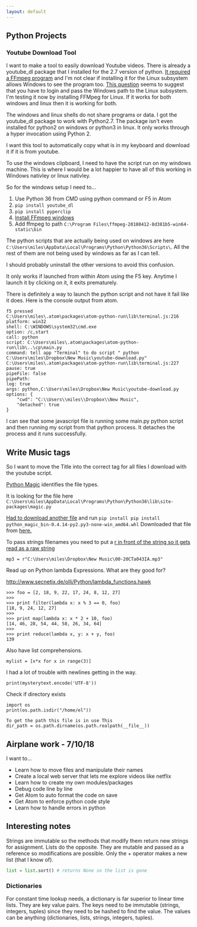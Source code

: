 ```yaml
---
layout: default
---
```


## Python Projects

### Youtube Download Tool

 I want to make a tool to easily download Youtube videos. There is already a youtube_dl package that I installed for the 2.7 version of python. [It required a FFmpeg program](https://github.com/adaptlearning/adapt_authoring/wiki/Installing-FFmpeg) and I'm not clear if installing it for the Linux subsystem allows Windows to see the program too. [This question](https://superuser.com/questions/1146303/how-to-add-a-windows-path-to-the-windows-ubuntu-subsystem-path) seems to suggest that you have to login and pass the Windows path to the Linux subsystem. I'm testing it now by installing FFMpeg for Linux. If it works for both windows and linux then it is working for both.

 The windows and linux shells do not share programs or data. I got the youtube_dl package to work with Python2.7. The package isn't even installed for python2 on windows or python3 in linux. It only works through a hyper invocation using Python 2.

I want this tool to automatically copy what is in my keyboard and download it if it is from youtube.

To use the windows clipboard, I need to have the script run on my windows machine. This is where I would be a lot happier to have all of this working in Windows nativley or linux nativley.

So for the windows setup I need to...

1. Use Python 36 from CMD using python command or F5 in Atom
2. `pip install youtube_dl`
3. `pip install pyperclip`
4. [Install FFmpeg windows](https://github.com/adaptlearning/adapt_authoring/wiki/Installing-FFmpeg)
5. Add ffmpeg to path `C:\Program Files\ffmpeg-20180412-8d381b5-win64-static\bin`


The python scripts that are actually being used on windows are here `C:\Users\miles\AppData\Local\Programs\Python\Python36\Scripts\`. All the rest of them are not being used by windows as far as I can tell.

I should probably uninstall the other versions to avoid this confusion.

It only works if launched from within Atom using the F5 key. Anytime I launch it by clicking on it, it exits prematurely.


There is definitely a way to launch the python script and not have it fail like it does. Here is the console output from atom.
```
f5 pressed
C:\Users\miles\.atom\packages\atom-python-run\lib\terminal.js:216 platform: win32
shell: C:\WINDOWS\system32\cmd.exe
option: /c,start
call: python
script: C:\Users\miles\.atom\packages\atom-python-run\lib\..\cp\main.py
command: tell app "Terminal" to do script " python C:\Users\miles\Dropbox\New Music\youtube-download.py"
C:\Users\miles\.atom\packages\atom-python-run\lib\terminal.js:227 pause: true
pipeFile: false
pipePath:
log: true
args: python,C:\Users\miles\Dropbox\New Music\youtube-download.py
options: {
    "cwd": "C:\\Users\\miles\\Dropbox\\New Music",
    "detached": true
}
```
I can see that some javascript file is running some main.py python script and then running my script from that python process. It detaches the process and it runs successfully.


## Write Music tags

So I want to move the Title into the correct tag for all files I download with the youtube script.

[Python Magic](https://github.com/ahupp/python-magic#dependencies) identifies the file types.

It is looking for the file here `C:\Users\miles\AppData\Local\Programs\Python\Python36\lib\site-packages\magic.py`

[Had to download another file](https://stackoverflow.com/questions/18374103/exception-valuefailed-to-find-libmagic-check-your-installation-in-windows-7) and run `pip install pip install python_magic_bin-0.4.14-py2.py3-none-win_amd64.whl` Downloaded that file from [here.](https://pypi.python.org/pypi/python-magic-bin/0.4.14)

To pass strings filenames you need to put a [r in front of the string so it gets read as a raw string](https://stackoverflow.com/questions/37400974/unicode-error-unicodeescape-codec-cant-decode-bytes-in-position-2-3-trunca?rq=1)
```
mp3 = r"C:\Users\miles\Dropbox\New Music\00-20CTa043IA.mp3"
```

Read up on Python lambda Expressions. What are they good for?

http://www.secnetix.de/olli/Python/lambda_functions.hawk

```
>>> foo = [2, 18, 9, 22, 17, 24, 8, 12, 27]
>>>
>>> print filter(lambda x: x % 3 == 0, foo)
[18, 9, 24, 12, 27]
>>>
>>> print map(lambda x: x * 2 + 10, foo)
[14, 46, 28, 54, 44, 58, 26, 34, 64]
>>>
>>> print reduce(lambda x, y: x + y, foo)
139
```

Also have list comprehensions.

```
mylist = [x*x for x in range(3)]
```

I had a lot of trouble with newlines getting in the way.
```
print(mysterytext.encode('UTF-8'))
```

Check if directory exists
```
import os
print(os.path.isdir("/home/el"))

To get the path this file is in use This
dir_path = os.path.dirname(os.path.realpath(__file__))
```

## Airplane work - 7/10/18

I want to...
- Learn how to move files and manipulate their names
- Create a local web server that lets me explore videos like netflix
- Learn how to create my own modules/packages
- Debug code line by line
- Get Atom to auto format the code on save
- Get Atom to enforce python code style
- Learn how to handle errors in python


## Interesting notes

Strings are immutable so the methods that modify them return new strings for assignment.
Lists do the opposite. They are mutable and passed as a reference so modifications are possible. Only the + operator makes a new list (that I know of).

```python
list = list.sort() # returns None so the list is gone
```

### Dictionaries
For constant time lookup needs, a dictionary is far superior to linear time lists.
They are key value pairs. The keys need to be immutable (strings, integers, tuples) since they need to be hashed to find the value.
The values can be anything (dictionaries, lists, strings, integers, tuples).
